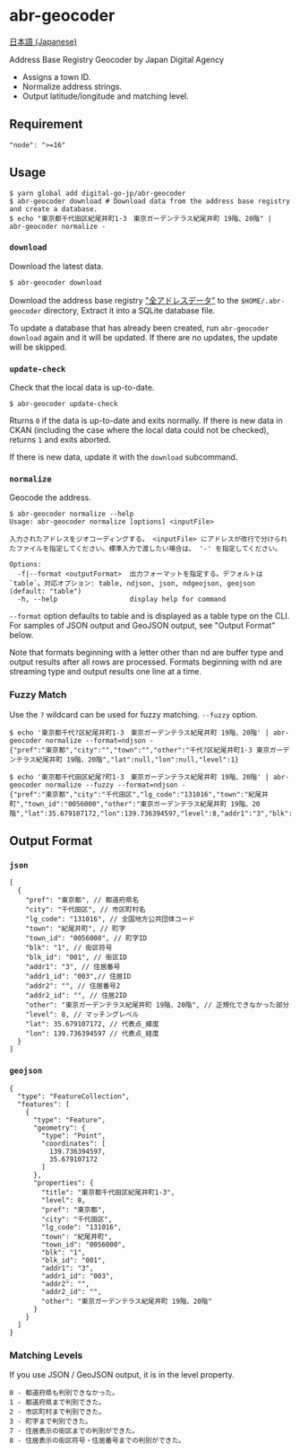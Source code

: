 # abr-geocoder

[日本語 (Japanese)](./README.ja.md)

Address Base Registry Geocoder by Japan Digital Agency
- Assigns a town ID.
- Normalize address strings.
- Output latitude/longitude and matching level.

## Requirement

```
"node": ">=16"
```

## Usage

```
$ yarn global add digital-go-jp/abr-geocoder
$ abr-geocoder download # Download data from the address base registry and create a database.
$ echo "東京都千代田区紀尾井町1-3　東京ガーデンテラス紀尾井町 19階、20階" | abr-geocoder normalize -
```

### `download`

Download the latest data.

```
$ abr-geocoder download
```

Download the address base registry ["全アドレスデータ"](https://catalog.registries.digital.go.jp/rc/dataset/ba000001) to the `$HOME/.abr-geocoder` directory, Extract it into a SQLite database file.

To update a database that has already been created, run `abr-geocoder download` again and it will be updated. If there are no updates, the update will be skipped.

### `update-check`

Check that the local data is up-to-date.

```
$ abr-geocoder update-check
```
Rturns `0` if the data is up-to-date and exits normally. If there is new data in CKAN (including the case where the local data could not be checked), returns `1` and exits aborted.

If there is new data, update it with the `download` subcommand.

### `normalize`

Geocode the address.

```
$ abr-geocoder normalize --help
Usage: abr-geocoder normalize [options] <inputFile>

入力されたアドレスをジオコーディングする。 <inputFile> にアドレスが改行で分けられたファイルを指定してください。標準入力で渡したい場合は、 '-' を指定してください。

Options:
  -f|--format <outputFormat>  出力フォーマットを指定する。デフォルトは `table`。対応オプション: table, ndjson, json, ndgeojson, geojson (default: "table")
  -h, --help                  display help for command
```

`--format` option defaults to table and is displayed as a table type on the CLI. For samples of JSON output and GeoJSON output, see "Output Format" below.

Note that formats beginning with a letter other than nd are buffer type and output results after all rows are processed. Formats beginning with nd are streaming type and output results one line at a time.

### Fuzzy Match

Use the `?` wildcard can be used for fuzzy matching. `--fuzzy` option.

```
$ echo '東京都千代?区紀尾井町1-3　東京ガーデンテラス紀尾井町 19階、20階' | abr-geocoder normalize --format=ndjson -
{"pref":"東京都","city":"","town":"","other":"千代?区紀尾井町1-3 東京ガーデンテラス紀尾井町 19階、20階","lat":null,"lon":null,"level":1}

$ echo '東京都千代田区紀尾?町1-3　東京ガーデンテラス紀尾井町 19階、20階' | abr-geocoder normalize --fuzzy --format=ndjson -
{"pref":"東京都","city":"千代田区","lg_code":"131016","town":"紀尾井町","town_id":"0056000","other":"東京ガーデンテラス紀尾井町 19階、20階","lat":35.679107172,"lon":139.736394597,"level":8,"addr1":"3","blk":"1","blk_id":"001","addr1_id":"003","addr2":"","addr2_id":""}
```

## Output Format

### `json`

```
[
  {
    "pref": "東京都", // 都道府県名
    "city": "千代田区", // 市区町村名
    "lg_code": "131016", // 全国地方公共団体コード
    "town": "紀尾井町", // 町字
    "town_id": "0056000", // 町字ID
    "blk": "1", // 街区符号
    "blk_id": "001", // 街区ID
    "addr1": "3", // 住居番号
    "addr1_id": "003",// 住居ID
    "addr2": "", // 住居番号2
    "addr2_id": "", // 住居2ID
    "other": "東京ガーデンテラス紀尾井町 19階、20階", // 正規化できなかった部分
    "level": 8, // マッチングレベル
    "lat": 35.679107172, // 代表点_緯度
    "lon": 139.736394597 // 代表点_経度
  }
]
```

### `geojson`

```
{
  "type": "FeatureCollection",
  "features": [
    {
      "type": "Feature",
      "geometry": {
        "type": "Point",
        "coordinates": [
          139.736394597,
          35.679107172
        ]
      },
      "properties": {
        "title": "東京都千代田区紀尾井町1-3",
        "level": 8,
        "pref": "東京都",
        "city": "千代田区",
        "lg_code": "131016",
        "town": "紀尾井町",
        "town_id": "0056000",
        "blk": "1",
        "blk_id": "001",
        "addr1": "3",
        "addr1_id": "003",
        "addr2": "",
        "addr2_id": "",
        "other": "東京ガーデンテラス紀尾井町 19階、20階"
      }
    }
  ]
}
```

### Matching Levels

If you use JSON / GeoJSON output, it is in the level property.

```
0 - 都道府県も判別できなかった。
1 - 都道府県まで判別できた。
2 - 市区町村まで判別できた。
3 - 町字まで判別できた。
7 - 住居表示の街区までの判別ができた。
8 - 住居表示の街区符号・住居番号までの判別ができた。
```
